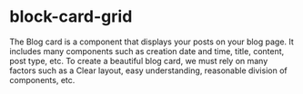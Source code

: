 # block-card-grid
The Blog card is a component that displays your posts on your blog page. It includes many components such as creation date and time, title, content, post type, etc. To create a beautiful blog card, we must rely on many factors such as a Clear layout, easy understanding, reasonable division of components, etc.
